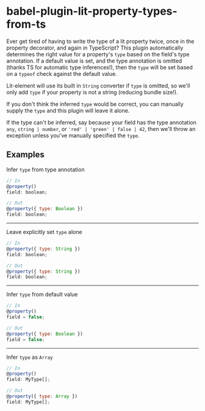 # babel-plugin-lit-property-types-from-ts

Ever get tired of having to write the type of a lit property twice, once in the
property decorator, and again in TypeScript? This plugin automatically
determines the right value for a property's `type` based on the field's type
annotation. If a default value is set, and the type annotation is omitted
(thanks TS for automatic type inferences!), then the `type` will be set based on
a `typeof` check against the default value.

Lit-element will use its built in `String` converter if `type` is omitted, so
we'll only add `type` if your property is not a string (reducing bundle size!).

If you don't think the inferred `type` would be correct, you can manually supply
the `type` and this plugin will leave it alone.

If the type can't be inferred, say because your field has the type annotation
`any`, `string | number`, or `'red' | 'green' | false | 42`, then we'll throw
an exception unless you've manually specified the `type`.

## Examples

Infer `type` from type annotation

```js
// In
@property()
field: boolean;

// Out
@property({ type: Boolean })
field: boolean;
```

---

Leave explicitly set `type` alone

```js
// In
@property({ type: String })
field: boolean;

// Out
@property({ type: String })
field: boolean;
```

---

Infer `type` from default value

```js
// In
@property()
field = false;

// Out
@property({ type: Boolean })
field = false;
```

---

Infer `type` as `Array`

```js
// In
@property()
field: MyType[];

// Out
@property({ type: Array })
field: MyType[];
```
